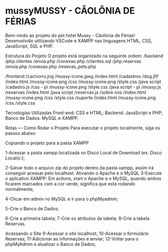 # mussyMUSSY - CÃOLÔNIA DE FÉRIAS

Bem-vindo ao projeto do pet hotel  Mussy - Cãolônia de Férias! Desenvolvido utilizando VSCode e XAMPP nas linguagens HTML, CSS, JavaScript, SQL e PHP.

Estrutura do Projeto
O projeto está organizado na seguinte ordem:
/backend
  /php.clientes
     /envia.php
     /conexao.php
     /clientes.sql
  /php.reservas
     /envia.php
     /conexao.php
     /resevas_pets.php
     
/frontend
  /cachorro.jng
  /mussy-icone.jpeg
  /index.html
  /cadastros
     /dog.jfif
     /index.html
     /mussy-icone.png
        /css
          /mussy-icone.png
          /style.css
   /java script
      /cadastro.js
   /css - pi
       /mussy-icone.png
       /style.css
   /java script - pi
       /mussy.js
   /reservas
       /index.html
         /java script
            /reservas.js
   /sobre nós
       /index.html
       /mussy-icone.png
         /css
          /style.css
   /suporte
       /index.html
       /mussy-icone.png
         /css
          /style.css

Tecnologias Utilizadas
Front-end: CSS e HTML;
Backend: JavaScript e PHP;
Banco de Dados: MySQL e XAMPP.

Rotas 
—
Como Rodar o Projeto
Para executar o projeto localmente, siga os passos abaixo:

Copiando o projeto para a pasta XAMPP

1-Acessar a pasta xampp localizada no Disco Local de Download (ex: Disco Local(c:);




2-Salvar todo o arquivo zip do projeto dentro da pasta xampp, assim irá conseguir acessar pelo localhost.
Ativando  o Apache e o MySQL
3-Execute o aplicativo XAMPP:
Em actions, start o Apache e o MySQL, quando ambos ficarem marcados com a cor verde, significa que está rodando normalmente;

4-Clicar em admin no MySQL e ir para o phpMyadmin;

5-Crie o Banco de Dados;

6-Crie a primeira tabela;
7-Crie os atributos da tabela;
8-Crie a tabela Reservas.


Acessando o Site
9-Acessar o site localhost; 
10-Acessar o formulário Reservas;
11-Adicionar as informações e enviar;
12-Voltar para o phpMyAdmin e atualizar o Banco de Dados;
